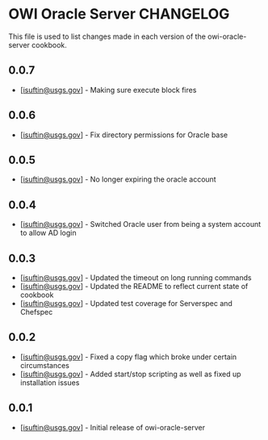 # OWI Oracle Server CHANGELOG

This file is used to list changes made in each version of the owi-oracle-server cookbook.

## 0.0.7
- [isuftin@usgs.gov] - Making sure execute block fires

## 0.0.6
- [isuftin@usgs.gov] - Fix directory permissions for Oracle base

## 0.0.5
- [isuftin@usgs.gov] - No longer expiring the oracle account

## 0.0.4
- [isuftin@usgs.gov] - Switched Oracle user from being a system account to allow AD login

## 0.0.3
- [isuftin@usgs.gov] - Updated the timeout on long running commands
- [isuftin@usgs.gov] - Updated the README to reflect current state of cookbook
- [isuftin@usgs.gov] - Updated test coverage for Serverspec and Chefspec

## 0.0.2
- [isuftin@usgs.gov] - Fixed a copy flag which broke under certain circumstances
- [isuftin@usgs.gov] - Added start/stop scripting as well as fixed up installation issues

## 0.0.1
- [isuftin@usgs.gov] - Initial release of owi-oracle-server
